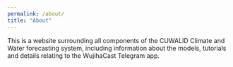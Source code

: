 ```yaml
---
permalink: /about/
title: "About"
---
```


This is a website surrounding all components of the CUWALID Climate and Water forecasting system, including information about the models, tutorials and details relating to the WujihaCast Telegram app.